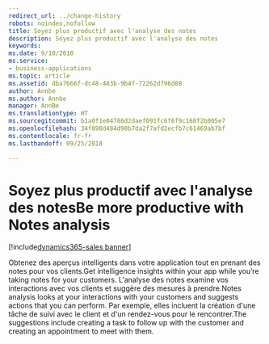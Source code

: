 ```yaml
---
redirect_url: ../change-history
robots: noindex,nofollow
title: Soyez plus productif avec l'analyse des notes
description: Soyez plus productif avec l'analyse des notes
keywords: 
ms.date: 9/10/2018
ms.service:
- business-applications
ms.topic: article
ms.assetid: dba7666f-dc48-483b-9b4f-72262df96d88
author: Annbe
ms.author: Annbe
manager: AnnBe
ms.translationtype: HT
ms.sourcegitcommit: b1a0f1e04786d2daef091fc6f6f9c168f2b005e7
ms.openlocfilehash: 34f898d484d98b7da2f7afd2ecfb7c61469ab7bf
ms.contentlocale: fr-fr
ms.lasthandoff: 09/25/2018

---
```


# <a name="be-more-productive-with-notes-analysis"></a><span data-ttu-id="82ef8-103">Soyez plus productif avec l'analyse des notes</span><span class="sxs-lookup"><span data-stu-id="82ef8-103">Be more productive with Notes analysis</span></span>

[!include[dynamics365-sales banner](../includes/dynamics365-sales.md)]





<span data-ttu-id="82ef8-104">Obtenez des aperçus intelligents dans votre application tout en prenant des notes pour vos clients.</span><span class="sxs-lookup"><span data-stu-id="82ef8-104">Get intelligence insights within your app while you’re taking notes for your customers.</span></span> <span data-ttu-id="82ef8-105">L'analyse des notes examine vos interactions avec vos clients et suggère des mesures à prendre.</span><span class="sxs-lookup"><span data-stu-id="82ef8-105">Notes analysis looks at your interactions with your customers and suggests actions that you can perform.</span></span> <span data-ttu-id="82ef8-106">Par exemple, elles incluent la création d'une tâche de suivi avec le client et d'un rendez-vous pour le rencontrer.</span><span class="sxs-lookup"><span data-stu-id="82ef8-106">The suggestions include creating a task to follow up with the customer and creating an appointment to meet with them.</span></span>


